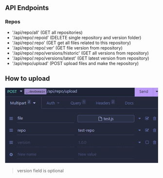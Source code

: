 ## API Endpoints

### Repos


* '/api/repo/all' (GET all repositories)
* '/api/repo/:repoid' (DELETE single repository and version folder)
* '/api/repo/:repo' (GET get all files related to this repository)
* '/api/repo/:repo/:ver' (GET file version from repository)
* '/api/repo/:repo/versions/historic' (GET all versions from repository)
* '/api/repo/:repo/versions/latest' (GET latest version from repository)
* '/api/repo/upload' (POST upload files and make the repository)

## How to upload

![](images/01.png)
> version field is optional